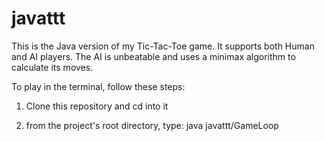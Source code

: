 javattt
=======
This is the Java version of my Tic-Tac-Toe game. It supports both Human and AI players. The AI is unbeatable and uses a minimax algorithm to calculate its moves.

To play in the terminal, follow these steps:

1) Clone this repository and cd into it

2) from the project's root directory, type: java javattt/GameLoop

